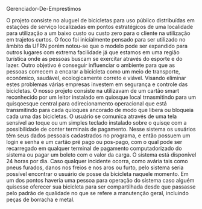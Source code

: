 Gerenciador-De-Emprestimos

O projeto consiste no aluguel de bicicletas para uso público distribuídas em estações de serviço localizadas em pontos estratégicos de uma localidade para utilização a um baixo custo ou custo zero para o cliente na utilização em trajetos curtos.
O foco foi inicialmente pensado para ser utilizado no âmbito da UFRN porém notou-se que o modelo pode ser expandido para outros lugares com extrema facilidade já que estamos em uma região turística onde as pessoas buscam se exercitar através do esporte e do lazer.
Outro objetivo é conseguir influenciar o ambiente para que as pessoas comecem a encarar a bicicleta como um meio de transporte, econômico, saudável, ecologicamente correto e viável.
Visando eliminar estes problemas várias empresas investem em segurança e controle das bicicletas.
O nosso projeto consiste na utilizavam de um cartão smart reconhecido por um leitor instalado em quiosque local trnasmitindo para um quisqoesque central para odirecionamento operacional que está transmitindo para cada quioques ancorado de modo que libera ou bloqueia cada uma das bicicletas. O usuário se comunica através de uma tela sensível ao toque ou um simples teclado instalado sobre o quisqe com a possibilidade de conter terminais de pagamento.
Nesse sistema os usuários têm seus dados pessoais cadastrados no programa, e então possuem um login e senha e um cartão pré pago ou pos-pago, com o qual pode ser recarregado em qualquer terminal de pagamento computadorizado do sistema ou pagar um boleto com o valor da carga. O sistema está disponível 24 horas por dia. Caso qualquer incidente ocorra, como avária tais como pneus furados, danos nos freios e nos aros ou furto, pelo sistema seria possível encontrar o usuário de posse da bicicleta naquele momento. 
Em um dos pontos haveria uma pessoa para operação do sistema caso alguém quisesse oferecer sua bicicleta para ser compartilhada desde que passasse pelo padrão de qualidade no que se refere a manutenção geral, incluindo peças de borracha e metal.
